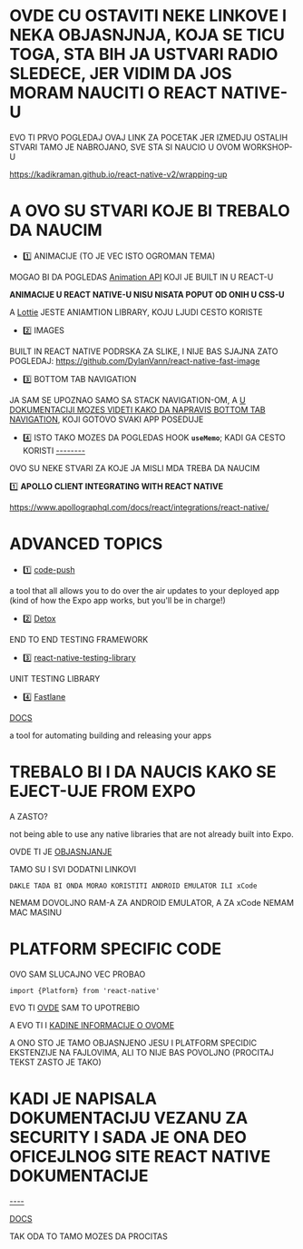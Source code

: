 # OVDE CU OSTAVITI NEKE LINKOVE I NEKA OBJASNJNJA, KOJA SE TICU TOGA, STA BIH JA USTVARI RADIO SLEDECE, JER VIDIM DA JOS MORAM NAUCITI O REACT NATIVE-U

EVO TI PRVO POGLEDAJ OVAJ LINK ZA POCETAK JER IZMEDJU OSTALIH STVARI TAMO JE NABROJANO, SVE STA SI NAUCIO U OVOM WORKSHOP-U

<https://kadikraman.github.io/react-native-v2/wrapping-up>

# A OVO SU STVARI KOJE BI TREBALO DA NAUCIM

- :one: ANIMACIJE (TO JE VEC ISTO OGROMAN TEMA)

MOGAO BI DA POGLEDAS [Animation API](https://reactnative.dev/docs/animations) KOJI JE BUILT IN U REACT-U

**ANIMACIJE U REACT NATIVE-U NISU NISATA POPUT OD ONIH U CSS-U**

A [Lottie](https://github.com/react-native-community/lottie-react-native) JESTE ANIAMTION LIBRARY, KOJU LJUDI CESTO KORISTE

- :two: IMAGES

BUILT IN REACT NATIVE PODRSKA ZA SLIKE, I NIJE BAS SJAJNA ZATO POGLEDAJ: <https://github.com/DylanVann/react-native-fast-image>

- :three: BOTTOM TAB NAVIGATION

JA SAM SE UPOZNAO SAMO SA STACK NAVIGATION-OM, A [U DOKUMENTACIJI MOZES VIDETI KAKO DA NAPRAVIS BOTTOM TAB NAVIGATION](https://reactnavigation.org/docs/bottom-tab-navigator/), KOJI GOTOVO SVAKI APP POSEDUJE

- :four: ISTO TAKO MOZES DA POGLEDAS HOOK **`useMemo`**; KADI GA CESTO KORISTI [--------](https://reactjs.org/docs/hooks-reference.html#usememo)

OVO SU NEKE STVARI ZA KOJE JA MISLI MDA TREBA DA NAUCIM

:one: **APOLLO CLIENT INTEGRATING WITH REACT NATIVE**

<https://www.apollographql.com/docs/react/integrations/react-native/>


# ADVANCED TOPICS

- :one: [code-push](https://github.com/microsoft/code-push)

a tool that all allows you to do over the air updates to your deployed app (kind of how the Expo app works, but you'll be in charge!)

- :two: [Detox](https://github.com/wix/Detox)

END TO END TESTING FRAMEWORK

- :three: [react-native-testing-library](https://github.com/callstack/react-native-testing-library)

UNIT TESTING LIBRARY

- :four: [Fastlane](https://github.com/fastlane/fastlane#------)

[DOCS](https://docs.fastlane.tools/)

a tool for automating building and releasing your apps

# TREBALO BI I DA NAUCIS KAKO SE EJECT-UJE FROM EXPO

A ZASTO?

not being able to use any native libraries that are not already built into Expo.

OVDE TI JE [OBJASNJANJE](https://kadikraman.github.io/react-native-v2/ejecting-from-expo)

TAMO SU I SVI DODATNI LINKOVI

`DAKLE TADA BI ONDA MORAO KORISTITI ANDROID EMULATOR ILI xCode`

NEMAM DOVOLJNO RAM-A ZA ANDROID EMULATOR, A ZA xCode NEMAM MAC MASINU

# PLATFORM SPECIFIC CODE

OVO SAM SLUCAJNO VEC PROBAO

```tsx
import {Platform} from 'react-native'
```

EVO TI [OVDE](screens/_ColorPalette.tsx) SAM TO UPOTREBIO

A EVO TI I [KADINE INFORMACIJE O OVOME](https://kadikraman.github.io/react-native-v2/platform-specific-code)

A ONO STO JE TAMO OBJASNJENO JESU I PLATFORM SPECIDIC EKSTENZIJE NA FAJLOVIMA, ALI TO NIJE BAS POVOLJNO (PROCITAJ TEKST ZASTO JE TAKO)

# KADI JE NAPISALA DOKUMENTACIJU VEZANU ZA SECURITY I SADA JE ONA DEO OFICEJLNOG SITE REACT NATIVE DOKUMENTACIJE

[----](https://kadikraman.github.io/react-native-v2/security)

[DOCS](https://reactnative.dev/docs/security)

TAK ODA TO TAMO MOZES DA PROCITAS

